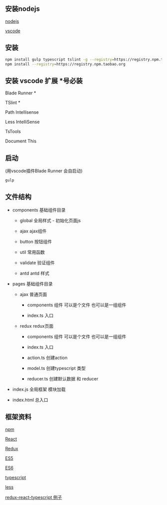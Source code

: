## 安装nodejs

[nodejs](https://nodejs.org/en/download/)

[vscode](http://code.visualstudio.com/)

## 安装

```sh
npm install gulp typescript tslint -g --registry=https://registry.npm.taobao.org
npm install --registry=https://registry.npm.taobao.org
```

## 安装 vscode 扩展 *号必装

Blade Runner *

TSlint *

Path Intellisense

Less IntelliSense

TsTools

Document This

## 启动
(用vscode插件Blade Runner 会自启动)
```sh
gulp 
```

## 文件结构
* components 基础组件目录
    
    * global        全局样式 - 初始化页面js
        
    * ajax          ajax组件
        
    * button        按钮组件
        
    * util          常用函数
        
    * validate      验证组件
        
    * antd          antd 样式
        
* pages 基础组件目录
    
    * ajax          普通页面
        
        * components      组件 可以是个文件 也可以是一组组件
          
        * index.ts        入口
          
    * redux         redux页面
        
        * components      组件 可以是个文件 也可以是一组组件
          
        * index.ts        入口
          
        * action.ts       创建action
          
        * model.ts        创建typescript 类型
          
        * reducer.ts      创建默认数据 和 reducer
          
          
* index.js 全局框架 模块加载
* index.html 总入口

## 框架资料

[npm](http://www.runoob.com/nodejs/nodejs-npm.html)

[React](http://www.ruanyifeng.com/blog/2015/03/react.html)

[Redux](https://segmentfault.com/a/1190000003503338?_ea=323420)

[ES5](http://www.jb51.net/article/31527.htm)

[ES6](http://es6.ruanyifeng.com/)

[typescript](http://www.tslang.cn/)

[less](http://lesscss.cn/)

[redux-react-typescript 例子](https://github.com/jaysoo/todomvc-redux-react-typescript)



